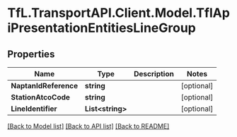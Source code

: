 # TfL.TransportAPI.Client.Model.TflApiPresentationEntitiesLineGroup
## Properties

Name | Type | Description | Notes
------------ | ------------- | ------------- | -------------
**NaptanIdReference** | **string** |  | [optional] 
**StationAtcoCode** | **string** |  | [optional] 
**LineIdentifier** | **List&lt;string&gt;** |  | [optional] 

[[Back to Model list]](../../TfL.TransportAPI.Client/docs/README.md#documentation-for-models) [[Back to API list]](../../TfL.TransportAPI.Client/docs/README.md#documentation-for-api-endpoints) [[Back to README]](../../TfL.TransportAPI.Client/docs/README.md)


